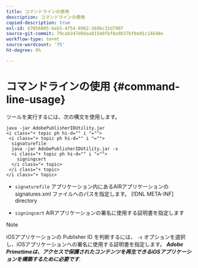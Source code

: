 ```yaml
---
title: コマンドラインの使用
description: コマンドラインの使用
copied-description: true
exl-id: 67056085-beb5-4f54-8962-369bc32d7907
source-git-commit: 79cab347d0daa01549fbf8a9b37bf0a91c14648e
workflow-type: tm+mt
source-wordcount: '75'
ht-degree: 0%

---
```


# コマンドラインの使用 {#command-line-usage}

ツールを実行するには、次の構文を使用します。

```
java -jar AdobePublisherIDUtility.jar 
<i class="+ topic ph hi-d="" i "="">
 <i class="+ topic ph hi-d="" i "="">
  signaturefile 
  java -jar AdobePublisherIDUtility.jar -s 
  <i class="+ topic ph hi-d="" i "="">
    signingcert
  </i class="+ topic>
 </i class="+ topic>
</i class="+ topic>
```

* `signaturefile` アプリケーション内にあるAIRアプリケーションの signatures.xml ファイルへのパスを指定します。 [!DNL META-INF] directory

* `signingcert` AIRアプリケーションの署名に使用する証明書を指定します

>[!NOTE]
>
>iOSアプリケーションの Publisher ID を判断するには、 `-s` オプションを選択し、iOSアプリケーションへの署名に使用する証明書を指定します。 ***Adobe Primetimeは、アクセスで保護されたコンテンツを再生できるiOSアプリケーションを構築するために必要です***.
